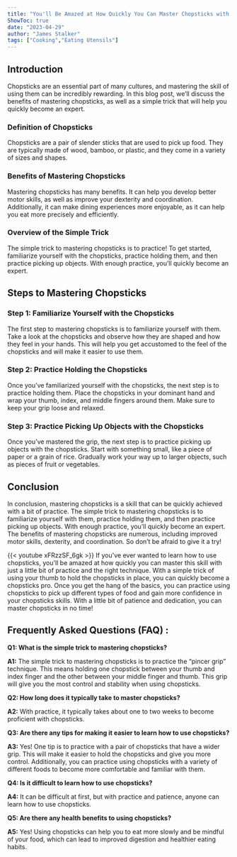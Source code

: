 ```yaml
---
title: "You'll Be Amazed at How Quickly You Can Master Chopsticks with This Simple Trick!"
ShowToc: true 
date: "2023-04-29"
author: "James Stalker" 
tags: ["Cooking","Eating Utensils"]
---
```

## Introduction 

Chopsticks are an essential part of many cultures, and mastering the skill of using them can be incredibly rewarding. In this blog post, we’ll discuss the benefits of mastering chopsticks, as well as a simple trick that will help you quickly become an expert. 

### Definition of Chopsticks

Chopsticks are a pair of slender sticks that are used to pick up food. They are typically made of wood, bamboo, or plastic, and they come in a variety of sizes and shapes. 

### Benefits of Mastering Chopsticks

Mastering chopsticks has many benefits. It can help you develop better motor skills, as well as improve your dexterity and coordination. Additionally, it can make dining experiences more enjoyable, as it can help you eat more precisely and efficiently. 

### Overview of the Simple Trick

The simple trick to mastering chopsticks is to practice! To get started, familiarize yourself with the chopsticks, practice holding them, and then practice picking up objects. With enough practice, you’ll quickly become an expert. 

## Steps to Mastering Chopsticks

### Step 1: Familiarize Yourself with the Chopsticks

The first step to mastering chopsticks is to familiarize yourself with them. Take a look at the chopsticks and observe how they are shaped and how they feel in your hands. This will help you get accustomed to the feel of the chopsticks and will make it easier to use them. 

### Step 2: Practice Holding the Chopsticks

Once you’ve familiarized yourself with the chopsticks, the next step is to practice holding them. Place the chopsticks in your dominant hand and wrap your thumb, index, and middle fingers around them. Make sure to keep your grip loose and relaxed. 

### Step 3: Practice Picking Up Objects with the Chopsticks

Once you’ve mastered the grip, the next step is to practice picking up objects with the chopsticks. Start with something small, like a piece of paper or a grain of rice. Gradually work your way up to larger objects, such as pieces of fruit or vegetables. 

## Conclusion

In conclusion, mastering chopsticks is a skill that can be quickly achieved with a bit of practice. The simple trick to mastering chopsticks is to familiarize yourself with them, practice holding them, and then practice picking up objects. With enough practice, you’ll quickly become an expert. The benefits of mastering chopsticks are numerous, including improved motor skills, dexterity, and coordination. So don’t be afraid to give it a try!

{{< youtube xFRzzSF_6gk >}} 
If you've ever wanted to learn how to use chopsticks, you'll be amazed at how quickly you can master this skill with just a little bit of practice and the right technique. With a simple trick of using your thumb to hold the chopsticks in place, you can quickly become a chopsticks pro. Once you get the hang of the basics, you can practice using chopsticks to pick up different types of food and gain more confidence in your chopsticks skills. With a little bit of patience and dedication, you can master chopsticks in no time!

## Frequently Asked Questions (FAQ) :
**Q1: What is the simple trick to mastering chopsticks?**

**A1:** The simple trick to mastering chopsticks is to practice the “pincer grip” technique. This means holding one chopstick between your thumb and index finger and the other between your middle finger and thumb. This grip will give you the most control and stability when using chopsticks.

**Q2: How long does it typically take to master chopsticks?**

**A2:** With practice, it typically takes about one to two weeks to become proficient with chopsticks.

**Q3: Are there any tips for making it easier to learn how to use chopsticks?**

**A3:** Yes! One tip is to practice with a pair of chopsticks that have a wider grip. This will make it easier to hold the chopsticks and give you more control. Additionally, you can practice using chopsticks with a variety of different foods to become more comfortable and familiar with them.

**Q4: Is it difficult to learn how to use chopsticks?**

**A4:** It can be difficult at first, but with practice and patience, anyone can learn how to use chopsticks.

**Q5: Are there any health benefits to using chopsticks?**

**A5:** Yes! Using chopsticks can help you to eat more slowly and be mindful of your food, which can lead to improved digestion and healthier eating habits.




